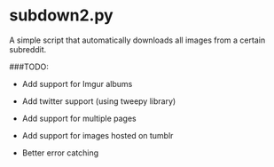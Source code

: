 subdown2.py
============================

A simple script that automatically downloads all images from a certain subreddit.

###TODO:

 - Add support for Imgur albums

 - Add twitter support (using tweepy library)

 - Add support for multiple pages

 - Add support for images hosted on tumblr

 - Better error catching
